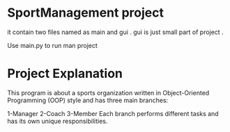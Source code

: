 # SportManagement project
it contain two files named as main and gui .
gui is just small part of project .


Use main.py to run man project 
# Project Explanation

This program is about a sports organization written in Object-Oriented Programming (OOP) style and has three main branches:

1-Manager
2-Coach
3-Member
Each branch performs different tasks and has its own unique responsibilities.
